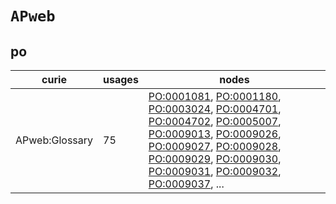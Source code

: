# `APweb`

## po

| curie          |   usages | nodes                                                                                                                                                                                                                                                                                                                                                                                                                                                                                                                                                                                                                                                                                                                                                              |
|----------------|----------|--------------------------------------------------------------------------------------------------------------------------------------------------------------------------------------------------------------------------------------------------------------------------------------------------------------------------------------------------------------------------------------------------------------------------------------------------------------------------------------------------------------------------------------------------------------------------------------------------------------------------------------------------------------------------------------------------------------------------------------------------------------------|
| APweb:Glossary |       75 | [PO:0001081](https://bioregistry.io/PO:0001081), [PO:0001180](https://bioregistry.io/PO:0001180), [PO:0003024](https://bioregistry.io/PO:0003024), [PO:0004701](https://bioregistry.io/PO:0004701), [PO:0004702](https://bioregistry.io/PO:0004702), [PO:0005007](https://bioregistry.io/PO:0005007), [PO:0009013](https://bioregistry.io/PO:0009013), [PO:0009026](https://bioregistry.io/PO:0009026), [PO:0009027](https://bioregistry.io/PO:0009027), [PO:0009028](https://bioregistry.io/PO:0009028), [PO:0009029](https://bioregistry.io/PO:0009029), [PO:0009030](https://bioregistry.io/PO:0009030), [PO:0009031](https://bioregistry.io/PO:0009031), [PO:0009032](https://bioregistry.io/PO:0009032), [PO:0009037](https://bioregistry.io/PO:0009037), ... |

